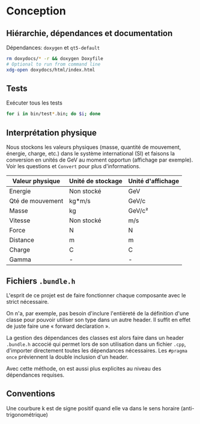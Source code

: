 # Conception

## Hiérarchie, dépendances et documentation

Dépendances: `doxygen` et `qt5-default`

```sh
rm doxydocs/* -r && doxygen Doxyfile
# Optional to run from command line
xdg-open doxydocs/html/index.html
```

## Tests

Exécuter tous les tests

```sh
for i in bin/test*.bin; do $i; done
```

## Interprétation physique

Nous stockons les valeurs physiques (masse, quantité de mouvement, énergie, charge, etc.) dans le système international (SI) et faisons la conversion en unités de GeV au moment opportun (affichage par exemple). Voir les questions et `Convert` pour plus d'informations.

| Valeur physique | Unité de stockage | Unité d'affichage |
| --- | --- | --- |
| Energie | Non stocké | GeV |
| Qté de mouvement | kg*m/s | GeV/c |
| Masse | kg | GeV/c² |
| Vitesse | Non stocké | m/s |
| Force | N | N |
| Distance | m | m |
| Charge | C | C |
| Gamma | - | - |

## Fichiers `.bundle.h`

L'esprit de ce projet est de faire fonctionner chaque composante avec le strict nécessaire.

On n'a, par exemple, pas besoin d'inclure l'entièreté de la définition d'une classe pour pouvoir utiliser son type dans un autre header. Il suffit en effet de juste faire une « forward declaration ».

La gestion des dépendances des classes est alors faire dans un header `.bundle.h` accocié qui permet lors de son utilisation dans un fichier `.cpp`, d'importer directement toutes les dépendances nécessaires. Les `#pragma once` préviennent la double inclusion d'un header.

Avec cette méthode, on est aussi plus explicites au niveau des dépendances requises.

## Conventions

Une courbure k est de signe positif quand elle va dans le sens horaire (anti-trigonométrique)
